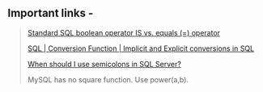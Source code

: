 ## Important links -

> [Standard SQL boolean operator IS vs. equals (=)  operator](https://stackoverflow.com/questions/9822154/standard-sql-boolean-operator-is-vs-equals-operator)
> 
> [SQL | Conversion Function | Implicit and Explicit conversions in SQL](https://www.geeksforgeeks.org/sql-conversion-function/)
> 
> [When   should I use semicolons in SQL Server?](https://stackoverflow.com/questions/710683/when-should-i-use-semicolons-in-sql-server)
>
> MySQL has no square function. Use power(a,b).
